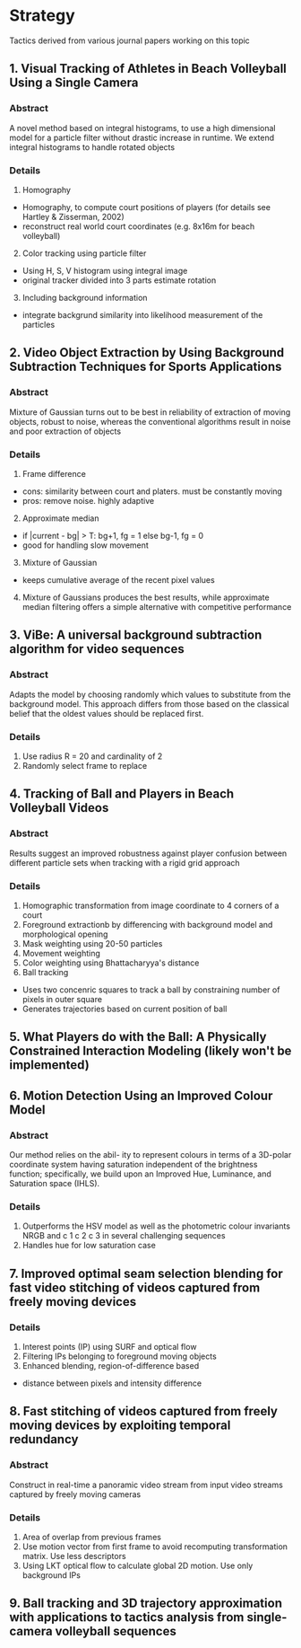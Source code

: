 # Strategy
Tactics derived from various journal papers working on this topic

## 1. Visual Tracking of Athletes in Beach Volleyball Using a Single Camera

### **Abstract** ###
A novel method based on integral histograms, to use a high dimensional model for a particle filter
without drastic increase in runtime. We extend integral histograms to handle rotated objects

### **Details** ###
1. Homography
 - Homography, to compute court positions of players (for details see Hartley & Zisserman, 2002)
 - reconstruct real world court coordinates (e.g. 8x16m for beach volleyball)
2. Color tracking using particle filter
 - Using H, S, V histogram using integral image
 - original tracker divided into 3 parts estimate rotation
3. Including background information
 - integrate backgrund similarity into likelihood measurement of the particles

## 2. Video Object Extraction by Using Background Subtraction Techniques for Sports Applications

### **Abstract** ###
Mixture of Gaussian turns out to be best in reliability of extraction of moving objects, robust
to noise, whereas the conventional algorithms result in noise and poor extraction of objects

### **Details** ###
1. Frame difference
 - cons: similarity between court and platers. must be constantly moving
 - pros: remove noise. highly adaptive
2. Approximate median
 - if |current - bg| > T: bg+1, fg = 1 else bg-1, fg = 0
 - good for handling slow movement
3. Mixture of Gaussian
 - keeps cumulative average of the recent pixel values
4. Mixture of Gaussians produces the best results, while approximate median filtering offers a
simple alternative with competitive performance

## 3. ViBe: A universal background subtraction algorithm for video sequences

### **Abstract** ###
Adapts the model by choosing randomly which values to substitute from the background model.
This approach differs from those based on the classical belief that the oldest values should be
replaced first.

### **Details** ###
1. Use radius R = 20 and cardinality of 2 
2. Randomly select frame to replace

## 4. Tracking of Ball and Players in Beach Volleyball Videos

### **Abstract** ###
Results suggest an improved robustness against player confusion between different particle sets
when tracking with a rigid grid approach

### **Details** ###
1. Homographic transformation from image coordinate to 4 corners of a court
2. Foreground extractionb by differencing with background model and morphological opening
3. Mask weighting using 20-50 particles
4. Movement weighting
5. Color weighting using Bhattacharyya's distance
6. Ball tracking
 - Uses two concenric squares to track a ball by constraining number of pixels in outer square
 - Generates trajectories based on current position of ball

## 5. What Players do with the Ball: A Physically Constrained Interaction Modeling (likely won't be implemented)

## 6. Motion Detection Using an Improved Colour Model

### **Abstract** ###
Our method relies on the abil- ity to represent colours in terms of a 3D-polar coordinate system
having saturation independent of the brightness function; specifically, we build upon an 
Improved Hue, Luminance, and Saturation space (IHLS). 

### **Details** ###
1. Outperforms the HSV model as well as the
photometric colour invariants NRGB and c 1 c 2 c 3 in several challenging sequences
2. Handles hue for low saturation case

## 7. Improved optimal seam selection blending for fast video stitching of videos captured from freely moving devices

### **Details** ###
1. Interest points (IP) using SURF and optical flow
2. Filtering IPs belonging to foreground moving objects
3. Enhanced blending, region-of-difference based
 - distance between pixels and intensity difference

## 8. Fast stitching of videos captured from freely moving devices by exploiting temporal redundancy

### **Abstract** ###
Construct in real-time a panoramic video stream from input video streams captured by freely moving cameras

### **Details** ###
1. Area of overlap from previous frames
2. Use motion vector from first frame to avoid recomputing transformation matrix. Use less descriptors
3. Using LKT optical flow to calculate global 2D motion. Use only background IPs

## 9. Ball tracking and 3D trajectory approximation with applications to tactics analysis from single-camera volleyball sequences






